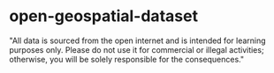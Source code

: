 # open-geospatial-dataset
 "All data is sourced from the open internet and is intended for learning purposes only. Please do not use it for commercial or illegal activities; otherwise, you will be solely responsible for the consequences."
